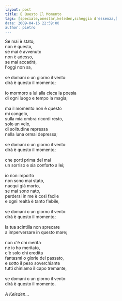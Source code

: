 ```yaml
---
layout: post
title: È Questo Il Momento
tags: [speciale,onestar,keleden,scheggia d'essenza,]
date: 2009-04-16 22:59:00
author: pietro
---
```

Se mai è stato,<br/>non è questo,<br/>se mai è avvenuto<br/>non è adesso,<br/>se mai accadrà,<br/>l'oggi non sa,<br/><br/>se domani o un giorno il vento<br/>dirà è questo il momento;<br/><br/>io mormoro a lui alla cieca la poesia<br/>di ogni luogo e tempo la magia;<br/><br/>ma il momento non è questo<br/>mi congelo,<br/>sulla mia ombra ricordi resto,<br/>solo un velo,<br/>di solitudine repressa<br/>nella luna ormai depressa;<br/><br/>se domani o un giorno il vento<br/>dirà è questo il momento;<br/><br/>che porti prima del mai<br/>un sorriso e sia conforto a lei;<br/><br/>io non importo<br/>non sono mai stato,<br/>nacqui già morto,<br/>se mai sono nato,<br/>perdersi in me è così facile<br/>e ogni realtà è tanto flebile,<br/><br/>se domani o un giorno il vento<br/>dirà è questo il momento;<br/><br/>la tua scintilla non sprecare<br/>a imperversare in questo mare;<br/><br/>non c'è chi merita<br/>né io ho meritato,<br/>c'è solo chi eredita<br/>fantasmi o glorie del passato,<br/>e sotto il peso soverchiante<br/>tutti chiniamo il capo tremante,<br/><br/>se domani o un giorno il vento<br/> dirà è questo il momento.<br/><br/><span style="font-style: italic">A Keleden...</span>
